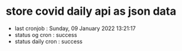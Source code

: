 # store covid daily api as json data

- last cronjob : Sunday, 09 January 2022 13:21:17
- status og cron : success
- status daily cron : success
      
      